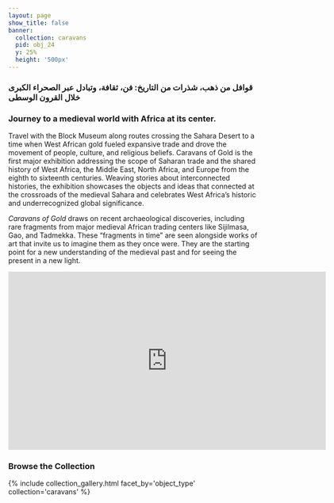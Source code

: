 ```yaml
---
layout: page
show_title: false
banner:
  collection: caravans
  pid: obj_24
  y: 25%
  height: '500px'
---
```


### قوافل من ذهب، شذرات من التاريخ: فن، ثقافة، وتبادل عبر الصحراء الكبرى خلال القرون الوسطى

### Journey to a medieval world with Africa at its center.

Travel with the Block Museum along routes crossing the Sahara Desert to a time when West African gold fueled expansive trade and drove the movement of people, culture, and religious beliefs. Caravans of Gold is the first major exhibition addressing the scope of Saharan trade and the shared history of West Africa, the Middle East, North Africa, and Europe from the eighth to sixteenth centuries. Weaving stories about interconnected histories, the exhibition showcases the objects and ideas that connected at the crossroads of the medieval Sahara and celebrates West Africa’s historic and underrecognized global significance.

_Caravans of Gold_ draws on recent archaeological discoveries, including rare fragments from major medieval African trading centers like Sijilmasa, Gao, and Tadmekka. These “fragments in time” are seen alongside works of art that invite us to imagine them as they once were. They are the starting point for a new understanding of the medieval past and for seeing the present in a new light.

<iframe title="vimeo-player" src="https://player.vimeo.com/video/307108617" width="640" height="360" frameborder="0" allowfullscreen></iframe>

### Browse the Collection

{% include collection_gallery.html facet_by='object_type' collection='caravans' %}

